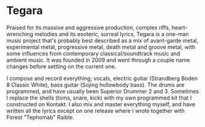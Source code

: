 # Tegara

Praised for its massive and aggressive production, complex riffs, heart-wrenching melodies and its esoteric, surreal lyrics, Tegara is a one-man music project that's probably best described as a mix of avant-garde metal, experimental metal, progressive metal, death metal and groove metal, with some influences from contemporary classical/soundtrack music and ambient music. It was founded in 2009 and went through a couple name changes before settling on the current one.

I compose and record everything; vocals, electric guitar (Strandberg Boden 8 Classic White), bass guitar (Sojing hollowbody bass). The drums are programmed, and have usually been Superior Drummer 2 and 3. Sometimes I replace the shells (toms, snare, kick) with my own programmed kit that I constructed on Kontakt. I also mix and master everything myself, and have written all the lyrics except on one release where I wrote together with Forest "Tephomab" Raible.